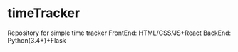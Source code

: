 # timeTracker
Repository for simple time tracker
FrontEnd: HTML/CSS/JS+React
BackEnd: Python(3.4+)+Flask
